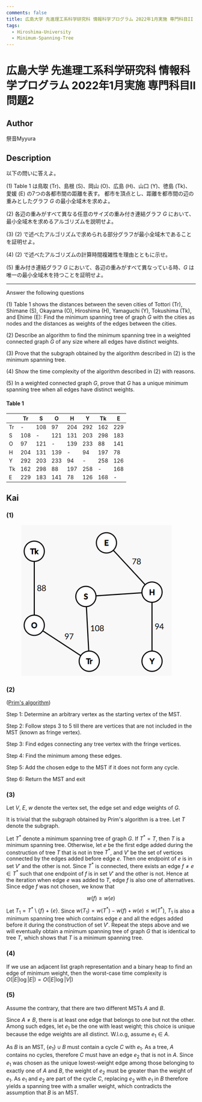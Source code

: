 ```yaml
---
comments: false
title: 広島大学 先進理工系科学研究科 情報科学プログラム 2022年1月実施 専門科目II 問題2
tags:
  - Hiroshima-University
  - Minimum-Spanning-Tree
---
```

# 広島大学 先進理工系科学研究科 情報科学プログラム 2022年1月実施 専門科目II 問題2


## **Author**
祭音Myyura

## **Description**
以下の問いに答えよ。

(1) Table 1 は鳥取 (Tr)、島根 (S)、岡山 (O)、広島 (H)、山口 (Y)、徳島 (Tk)、愛媛 (E) の7つの各都市間の距離を表す。
都市を頂点とし、距離を都市間の辺の重みとしたグラフ $G$ の最小全域木を求めよ。

(2) 各辺の重みがすべて異なる任意のサイズの重み付き連結グラフ $G$ において、最小全域木を求めるアルゴリズムを説明せよ。

(3) (2) で述べたアルゴリズムで求められる部分グラフが最小全域木であることを証明せよ。

(4) (2) で述べたアルゴリズムの計算時間複雑性を理由とともに示せ。

(5) 重み付き連結グラフ $G$ において、各辺の重みがすべて異なっている時、$G$ は唯一の最小全域木を持つことを証明せよ。

--------------------------------------------------------

Answer the following questions

(1) Table 1 shows the distances between the seven cities of Tottori (Tr), Shimane (S), Okayama (O), Hiroshima (H), Yamaguchi (Y), Tokushima (Tk), and Ehime (E): Find the minimum spanning tree of graph $G$ with the cities as nodes and the distances as weights of the edges between the cities.

(2) Describe an algorithm to find the minimum spanning tree in a weighted connected graph $G$ of any size where all edges have distinct weights.

(3) Prove that the subgraph obtained by the algorithm described in (2) is the minimum spanning tree.

(4) Show the time complexity of the algorithm described in (2) with reasons.

(5) In a weighted connected graph $G$, prove that $G$ has a unique minimum spanning tree when all edges have distinct weights.

#### **Table 1**

||Tr|S|O|H|Y|Tk|E|
|-|-|-|-|-|-|-|-|
|Tr|-|108|97|204|292|162|229|
|S|108|-|121|131|203|298|183|
|O|97|121|-|139|233|88|141|
|H|204|131|139|-|94|197|78|
|Y|292|203|233|94|-|258|126|
|Tk|162|298|88|197|258|-|168|
|E|229|183|141|78|126|168|-|


## **Kai**
### (1)
<figure style="text-aligned:center;">
  <img src="https://raw.githubusercontent.com/Myyura/the_kai_project_assets/main/kakomonn/hiroshima_university/ASE/is_202201_senmon_II_2_p1.png" width="400" height="400" alt=""/>
</figure>

### (2)
([Prim's algorithm](https://en.wikipedia.org/wiki/Prim%27s_algorithm))

Step 1: Determine an arbitrary vertex as the starting vertex of the MST.

Step 2: Follow steps 3 to 5 till there are vertices that are not included in the MST (known as fringe vertex).

Step 3: Find edges connecting any tree vertex with the fringe vertices.

Step 4: Find the minimum among these edges.

Step 5: Add the chosen edge to the MST if it does not form any cycle.

Step 6: Return the MST and exit

### (3)
Let $V$, $E$, $w$ denote the vertex set, the edge set and edge weights of $G$.

It is trivial that the subgraph obtained by Prim's algorithm is a tree. Let $T$ denote the subgraph.

Let $T^*$ denote a minimum spanning tree of graph $G$. If $T^* = T$, then $T$ is a minimum spanning tree.
Otherwise, let $e$ be the first edge added during the construction of tree $T$ that is not in tree $T^*$, and $V'$ be the set of vertices connected by the edges added before edge $e$.
Then one endpoint of $e$ is in set $V'$ and the other is not.
Since $T^*$ is connected, there exists an edge $f \neq e \in T^*$ such that one endpoint of $f$ is in set $V'$ and the other is not.
Hence at the iteration when edge $e$ was added to $T$, edge $f$ is also one of alternatives.
Since edge $f$ was not chosen, we know that

$$
w(f) \geq w(e)
$$

Let $T_1 = T^* \setminus \{f\} + \{e\}$.
Since $w(T_1) = w(T^*) - w(f) + w(e) \leq w(T^*)$, $T_1$ is also a minimum spanning tree which contains edge $e$ and all the edges added before it during the construction of set $V'$.
Repeat the steps above and we will eventually obtain a minimum spanning tree of graph $G$ that is identical to tree $T$, which shows that $T$ is a minimum spanning tree.

### (4)
If we use an adjacent list graph representation and a binary heap to find an edge of minimum weight, then the worst-case time complexity is $O(|E| \log |E|) = O(|E| \log |V|)$

### (5)
Assume the contrary, that there are two different MSTs $A$ and $B$.

Since $A \neq B$, there is at least one edge that belongs to one but not the other.
Among such edges, let $e_1$ be the one with least weight; this choice is unique because the edge weights are all distinct.
W.l.o.g, assume $e_1 \in A$.

As $B$ is an MST, $\{e_1\} \cup B$ must contain a cycle $C$ with $e_1$.
As a tree, $A$ contains no cycles, therefore $C$ must have an edge $e_2$ that is not in $A$.
Since $e_1$ was chosen as the unique lowest-weight edge among those belonging to exactly one of $A$ and $B$, the weight of $e_2$ must be greater than the weight of $e_1$.
As $e_1$ and $e_2$ are part of the cycle $C$, replacing $e_2$ with $e_1$ in $B$ therefore yields a spanning tree with a smaller weight, which contradicts the assumption that $B$ is an MST.
